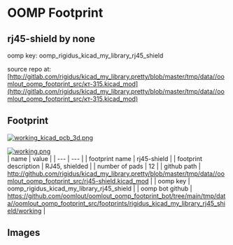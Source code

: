 # OOMP Footprint  
## rj45-shield  by none  
  
oomp key: oomp_rigidus_kicad_my_library_rj45_shield  
  
source repo at: [http://gitlab.com/rigidus/kicad_my_library.pretty/blob/master/tmp/data//oomlout_oomp_footprint_src/кт-315.kicad_mod](http://gitlab.com/rigidus/kicad_my_library.pretty/blob/master/tmp/data//oomlout_oomp_footprint_src/кт-315.kicad_mod)  
## Footprint  
  
[![working_kicad_pcb_3d.png](working_kicad_pcb_3d_600.png)](working_kicad_pcb_3d.png)  
  
[![working.png](working_600.png)](working.png)  
| name | value | 
| --- | --- | 
| footprint name | rj45-shield | 
| footprint description | RJ45, shielded | 
| number of pads | 12 | 
| github path | http://github.com/rigidus/kicad_my_library.pretty/blob/master/tmp/data//oomlout_oomp_footprint_src/rj45-shield.kicad_mod | 
| oomp key | oomp_rigidus_kicad_my_library_rj45_shield | 
| oomp bot github | https://github.com/oomlout/oomlout_oomp_footprint_bot/tree/main/tmp/data//oomlout_oomp_footprint_src/footprints/rigidus_kicad_my_library_rj45_shield/working | 
## Images  
